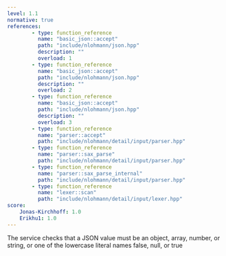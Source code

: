 ```yaml
---
level: 1.1
normative: true
references:
        - type: function_reference
          name: "basic_json::accept"
          path: "include/nlohmann/json.hpp"
          description: ""
          overload: 1
        - type: function_reference
          name: "basic_json::accept"
          path: "include/nlohmann/json.hpp"
          description: ""
          overload: 2
        - type: function_reference
          name: "basic_json::accept"
          path: "include/nlohmann/json.hpp"
          description: ""
          overload: 3
        - type: function_reference
          name: "parser::accept"
          path: "include/nlohmann/detail/input/parser.hpp"
        - type: function_reference
          name: "parser::sax_parse"
          path: "include/nlohmann/detail/input/parser.hpp"
        - type: function_reference
          name: "parser::sax_parse_internal"
          path: "include/nlohmann/detail/input/parser.hpp"
        - type: function_reference
          name: "lexer::scan"
          path: "include/nlohmann/detail/input/lexer.hpp"
score:
    Jonas-Kirchhoff: 1.0
    Erikhu1: 1.0
---
```


The service checks that a JSON value must be an object, array, number, or string, or one of the lowercase literal names false, null, or true